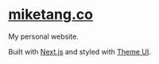 # [miketang.co](https://miketang.co)

My personal website.

Built with [Next.js](https://nextjs.org) and styled with [Theme UI](https://theme-ui.com).